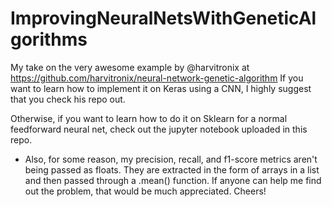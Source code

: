 # ImprovingNeuralNetsWithGeneticAlgorithms
My take on the very awesome example by @harvitronix at https://github.com/harvitronix/neural-network-genetic-algorithm
If you want to learn how to implement it on Keras using a CNN, I highly suggest that you check his repo out.

Otherwise, if you want to learn how to do it on Sklearn for a normal feedforward neural net, check out the jupyter notebook uploaded in this repo.

* Also, for some reason, my precision, recall, and f1-score metrics aren't being passed as floats. They are extracted in the form of arrays in a list and then passed through a .mean() function. If anyone can help me find out the problem, that would be much appreciated. Cheers!
